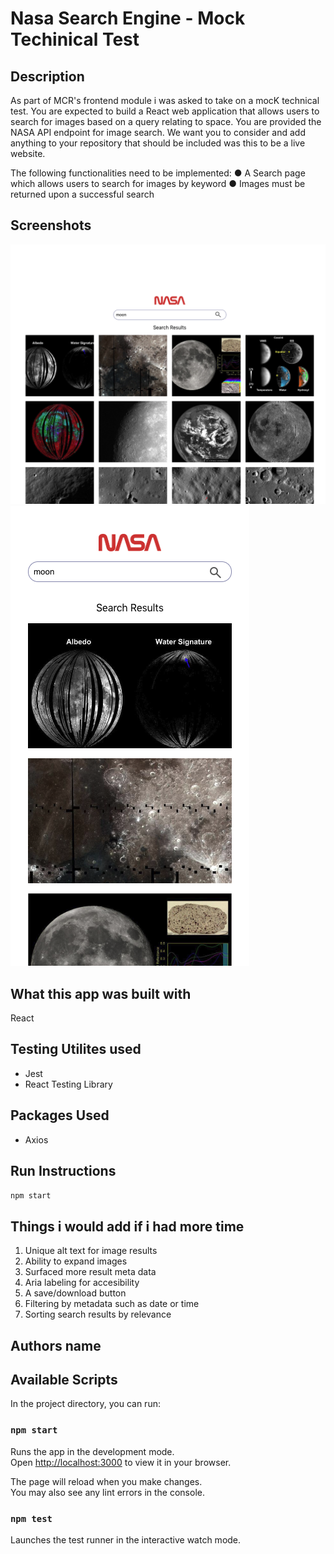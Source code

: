 # Nasa Search Engine - Mock Techinical Test

## Description

As part of MCR's frontend module i was asked to take on a mocK technical test.
You are expected to build a React web application that allows users to search for images based on a query relating to space. You are provided the NASA API endpoint for image search.
We want you to consider and add anything to your repository that should be included was this to be a live website.

The following functionalities need to be implemented:
● A Search page which allows users to search for images by keyword
● Images must be returned upon a successful search

## Screenshots

![Search](./Assets/Search-results.png)
![Mobile](./Assets/Search-mobile.png)

## What this app was built with

React

## Testing Utilites used

- Jest
- React Testing Library

## Packages Used

- Axios

## Run Instructions

`npm start`

## Things i would add if i had more time

1. Unique alt text for image results
2. Ability to expand images
3. Surfaced more result meta data
4. Aria labeling for accesibility
5. A save/download button
6. Filtering by metadata such as date or time
7. Sorting search results by relevance

## Authors name

## Available Scripts

In the project directory, you can run:

### `npm start`

Runs the app in the development mode.\
Open [http://localhost:3000](http://localhost:3000) to view it in your browser.

The page will reload when you make changes.\
You may also see any lint errors in the console.

### `npm test`

Launches the test runner in the interactive watch mode.
